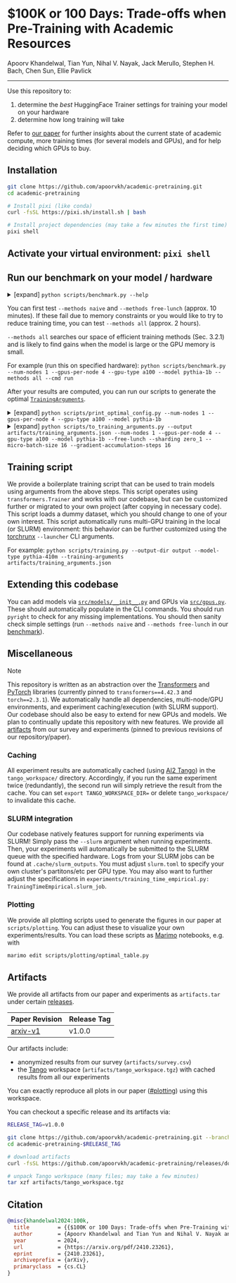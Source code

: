 # $100K or 100 Days: Trade-offs when Pre-Training with Academic Resources

Apoorv Khandelwal, Tian Yun, Nihal V. Nayak, Jack Merullo, Stephen H. Bach, Chen Sun, Ellie Pavlick

---

Use this repository to:

1. determine the *best* HuggingFace Trainer settings for training your model on your hardware
2. determine how long training will take

Refer to [our paper](https://arxiv.org/abs/2410.23261) for further insights about the current state of academic compute, more training times (for several models and GPUs), and for help deciding which GPUs to buy.

## Installation

```bash
git clone https://github.com/apoorvkh/academic-pretraining.git
cd academic-pretraining

# Install pixi (like conda)
curl -fsSL https://pixi.sh/install.sh | bash

# Install project dependencies (may take a few minutes the first time)
pixi shell
```

## Activate your virtual environment: `pixi shell`

## Run our benchmark on your model / hardware

<details><summary>[expand] <code>python scripts/benchmark.py --help</code></summary>

```bash
╭─ options ───────────────────────────────────────────────╮
│ -h, --help              show this help message and exit │
│ --num-nodes INT         (required)                      │
│ --gpus-per-node INT     (required)                      │
│ --gpu-type {geforce3090,v100,a6000,a40,l40,a100,h100}   │
│                         (required)                      │
│ --model {roberta,pythia-160m,pythia-410m,pythia-1b,...} │
│                         (required)                      │
│ --methods {naive,free-lunch,all}                        │
│                         (default: all)                  │
│ --cmd {run,count,print-incomplete,print-results}        │
│                         (default: run)                  │
│ --slurm, --no-slurm     (default: False)                │
╰─────────────────────────────────────────────────────────╯
# truncated output (run for full lists)
```
</details>

You can first test `--methods naive` and `--methods free-lunch` (approx. 10 minutes). If these fail due to memory constraints or you would like to try to reduce training time, you can test `--methods all` (approx. 2 hours).

`--methods all` searches our space of efficient training methods (Sec. 3.2.1) and is likely to find gains when the model is large or the GPU memory is small.

For example (run this on specified hardware): `python scripts/benchmark.py --num-nodes 1 --gpus-per-node 4 --gpu-type a100 --model pythia-1b --methods all --cmd run`

After your results are computed, you can run our scripts to generate the optimal [`TrainingArguments`](https://huggingface.co/docs/transformers/en/main_classes/trainer#transformers.TrainingArguments).

<details><summary>[expand] <code>python scripts/print_optimal_config.py --num-nodes 1 --gpus-per-node 4 --gpu-type a100 --model pythia-1b</code></summary>

```bash
┌───────────┬───────────────┬──────────┬───────────┬────────────┬──────────────────────────┬──────────┬────────────┬──────────────────┬────────────────┬───────────────┐
│ num_nodes ┆ gpus_per_node ┆ gpu_type ┆ model     ┆ free_lunch ┆ activation_checkpointing ┆ sharding ┆ offloading ┆ micro_batch_size ┆ grad_acc_steps ┆ training_days │
│ ---       ┆ ---           ┆ ---      ┆ ---       ┆ ---        ┆ ---                      ┆ ---      ┆ ---        ┆ ---              ┆ ---            ┆ ---           │
│ i64       ┆ i64           ┆ str      ┆ str       ┆ bool       ┆ bool                     ┆ str      ┆ bool       ┆ i64              ┆ i64            ┆ f64           │
╞═══════════╪═══════════════╪══════════╪═══════════╪════════════╪══════════════════════════╪══════════╪════════════╪══════════════════╪════════════════╪═══════════════╡
│ 1         ┆ 4             ┆ a100     ┆ pythia-1b ┆ true       ┆ false                    ┆ zero_1   ┆ false      ┆ 16               ┆ 16             ┆ 17.571102     │
└───────────┴───────────────┴──────────┴───────────┴────────────┴──────────────────────────┴──────────┴────────────┴──────────────────┴────────────────┴───────────────┘
```
</details>

<details><summary>[expand] <code>python scripts/to_training_arguments.py --output artifacts/training_arguments.json --num-nodes 1 --gpus-per-node 4 --gpu-type a100 --model pythia-1b --free-lunch --sharding zero_1 --micro-batch-size 16 --gradient-accumulation-steps 16</code></summary>

`artifacts/training_arguments.json`

```json
{
    "max_steps": 143000,
    "per_device_train_batch_size": 16,
    "gradient_accumulation_steps": 16,
    "lr_scheduler_type": "cosine_with_min_lr",
    "lr_scheduler_kwargs": {
        "min_lr_rate": 0.1
    },
    "warmup_steps": 1430,
    "gradient_checkpointing": false,
    "bf16": true,
    "fp16": false,
    "tf32": true,
    "fsdp": "",
    "fsdp_config": null,
    "deepspeed": {
        "fp16": {
            "enabled": "auto",
            "loss_scale": 0,
            "loss_scale_window": 1000,
            "initial_scale_power": 16,
            "hysteresis": 2,
            "min_loss_scale": 1
        },
        "gradient_accumulation_steps": "auto",
        "gradient_clipping": "auto",
        "train_batch_size": "auto",
        "train_micro_batch_size_per_gpu": "auto",
        "optimizer": {
            "type": "Adam",
            "params": {
                "lr": "auto",
                "betas": "auto",
                "eps": "auto",
                "weight_decay": "auto",
                "adam_w_mode": false
            }
        },
        "zero_optimization": {
            "stage": 1
        }
    },
    "ddp_find_unused_parameters": false,
    "torch_compile": true,
    "max_grad_norm": 1.0
}
```
</details>

## Training script

We provide a boilerplate training script that can be used to train models using arguments from the above steps. This script operates using `transformers.Trainer` and works with our codebase, but can be customized further or migrated to your own project (after copying in necessary code). This script loads a dummy dataset, which you should change to one of your own interest. This script automatically runs multi-GPU training in the local (or SLURM) environment: this behavior can be further customized using the [torchrunx](https://torchrunx.readthedocs.io/stable) `--launcher` CLI arguments.

For example: `python scripts/training.py --output-dir output --model-type pythia-410m --training-arguments artifacts/training_arguments.json`

## Extending this codebase

You can add models via [`src/models/__init__.py`](./src/models/__init__.py) and GPUs via [`src/gpus.py`](./src/gpus.py). These should automatically populate in the CLI commands. You should run `pyright` to check for any missing implementations. You should then sanity check simple settings (run `--methods naive` and `--methods free-lunch` in our [benchmark](#run-our-benchmark-on-your-model--hardware)).

## Miscellaneous

> [!NOTE]
> This repository is written as an abstraction over the [Transformers](https://github.com/huggingface/transformers) and [PyTorch](https://github.com/pytorch/pytorch) libraries (currently pinned to `transformers==4.42.3` and `torch==2.3.1`). We automatically handle all dependencies, multi-node/GPU environments, and experiment caching/execution (with SLURM support). Our codebase should also be easy to extend for new GPUs and models. We plan to continually update this repository with new features. We provide all [artifacts](#artifacts) from our survey and experiments (pinned to previous revisions of our repository/paper).

### Caching

All experiment results are automatically cached (using [AI2 Tango](https://ai2-tango.readthedocs.io)) in the `tango_workspace/` directory. Accordingly, if you run the same experiment twice (redundantly), the second run will simply retrieve the result from the cache. You can set `export TANGO_WORKSPACE_DIR=` or delete `tango_workspace/` to invalidate this cache.

### SLURM integration

Our codebase natively features support for running experiments via SLURM! Simply pass the `--slurm` argument when running experiments. Then, your experiments will automatically be submitted to the SLURM queue with the specified hardware. Logs from your SLURM jobs can be found at `.cache/slurm_outputs`. You must adjust `slurm.toml` to specify your own cluster's partitons/etc per GPU type. You may also want to further adjust the specifications in `experiments/training_time_empirical.py: TrainingTimeEmpirical.slurm_job`.

### Plotting

We provide all plotting scripts used to generate the figures in our paper at `scripts/plotting`. You can adjust these to visualize your own experiments/results. You can load these scripts as [Marimo](https://marimo.io/) notebooks, e.g. with

```bash
marimo edit scripts/plotting/optimal_table.py
```

## Artifacts

We provide all artifacts from our paper and experiments as `artifacts.tar` under certain [releases](https://github.com/apoorvkh/academic-pretraining/releases).

| Paper Revision | Release Tag |
| --- | --- |
| [arxiv-v1](https://arxiv.org/abs/2410.23261v1) | v1.0.0 |

Our artifacts include:

- anonymized results from our survey (`artifacts/survey.csv`)
- the [Tango](http://ai2-tango.readthedocs.io) workspace (`artifacts/tango_workspace.tgz`) with cached results from all our experiments

You can exactly reproduce all plots in our paper ([#plotting](#plotting)) using this workspace.

You can checkout a specific release and its artifacts via:

```bash
RELEASE_TAG=v1.0.0

git clone https://github.com/apoorvkh/academic-pretraining.git --branch $RELEASE_TAG --single-branch academic-pretraining-$RELEASE_TAG
cd academic-pretraining-$RELEASE_TAG

# download artifacts
curl -fsSL https://github.com/apoorvkh/academic-pretraining/releases/download/$RELEASE_TAG/artifacts.tar | tar xvf -

# unpack Tango workspace (many files; may take a few minutes)
tar xzf artifacts/tango_workspace.tgz
```

## Citation

```bibtex
@misc{khandelwal2024:100k,
  title         = {{$100K or 100 Days: Trade-offs when Pre-Training with Academic Resources}},
  author        = {Apoorv Khandelwal and Tian Yun and Nihal V. Nayak and Jack Merullo and Stephen H. Bach and Chen Sun and Ellie Pavlick},
  year          = 2024,
  url           = {https://arxiv.org/pdf/2410.23261},
  eprint        = {2410.23261},
  archiveprefix = {arXiv},
  primaryclass  = {cs.CL}
}
```
